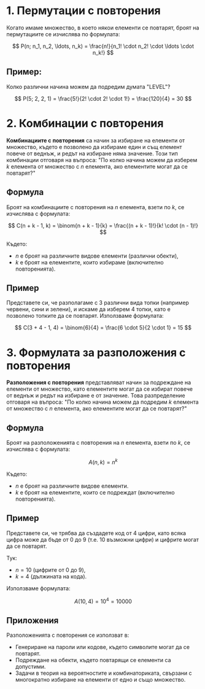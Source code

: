 # 1. Пермутации с повторения

Когато имаме множество, в което някои елементи се повтарят, броят на пермутациите се изчислява по формулата:

$$
P(n; n_1, n_2, \ldots, n_k) = \frac{n!}{n_1! \cdot n_2! \cdot \ldots \cdot n_k!}
$$

## Пример:

Колко различни начина можем да подредим думата "LEVEL"?

$$
P(5; 2, 2, 1) = \frac{5!}{2! \cdot 2! \cdot 1!} = \frac{120}{4} = 30
$$
#  2. Комбинации с повторения

**Комбинациите с повторения** са начин за избиране на елементи от множество, където е позволено да избираме един и същ елемент повече от веднъж, и редът на избиране няма значение. Този тип комбинации отговаря на въпроса: "По колко начина можем да изберем $k$ елемента от множество с $n$ елемента, ако елементите могат да се повтарят?"

## Формула

Броят на комбинациите с повторения на $n$ елемента, взети по $k$, се изчислява с формулата:

$$
C(n + k - 1, k) = \binom{n + k - 1}{k} = \frac{(n + k - 1)!}{k! \cdot (n - 1)!}
$$

Където:
- $n$ е броят на различните видове елементи (различни обекти),
- $k$ е броят на елементите, които избираме (включително повторенията).

## Пример

Представете си, че разполагаме с 3 различни вида топки (например червени, сини и зелени), и искаме да изберем 4 топки, като е позволено топките да се повтарят.
Използваме формулата:

$$
C(3 + 4 - 1, 4) = \binom{6}{4} = \frac{6 \cdot 5}{2 \cdot 1} = 15
$$
# 3. Формулата за разположения с повторения

**Разположения с повторения** представляват начин за подреждане на елементи от множество, като елементите могат да се избират повече от веднъж и редът на избиране е от значение. Това разпределение отговаря на въпроса: "По колко начина можем да подредим $k$ елемента от множество с $n$ елемента, ако елементите могат да се повтарят?"

## Формула

Броят на разположенията с повторения на $n$ елемента, взети по $k$, се изчислява с формулата:

$$
A(n, k) = n^k
$$

Където:
- $n$ е броят на различните видове елементи.
- $k$ е броят на елементите, които се подреждат (включително повторенията).

## Пример

Представете си, че трябва да създадете код от 4 цифри, като всяка цифра може да бъде от 0 до 9 (т.е. 10 възможни цифри) и цифрите могат да се повтарят.

Тук:
- $n = 10$ (цифрите от 0 до 9),
- $k = 4$ (дължината на кода).

Използваме формулата:

$$
A(10, 4) = 10^4 = 10000
$$
## Приложения

Разположенията с повторения се използват в:
- Генериране на пароли или кодове, където символите могат да се повтарят.
- Подреждане на обекти, където повтарящи се елементи са допустими.
- Задачи в теория на вероятностите и комбинаториката, свързани с многократно избиране на елементи от едно и също множество.